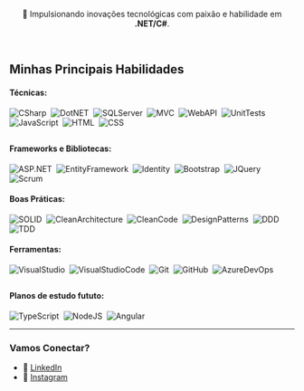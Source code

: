 <p align="center">🚀 Impulsionando inovações tecnológicas com paixão e habilidade em <strong>.NET/C#</strong>.

&nbsp;
&nbsp;

## Minhas Principais Habilidades

#### Técnicas:

![CSharp](https://img.shields.io/badge/C%23-239120?style=for-the-badge&logo=c-sharp&logoColor=white)&nbsp;
![DotNET](https://img.shields.io/badge/.NET-5C2D91?style=for-the-badge&logo=.net&logoColor=white)&nbsp;
![SQLServer](https://img.shields.io/badge/SQL_Server-CC2927?style=for-the-badge&logo=microsoft-sql-server&logoColor=white)&nbsp;
![MVC](https://img.shields.io/badge/MVC-5C2D91?style=for-the-badge&logoColor=white)&nbsp;
![WebAPI](https://img.shields.io/badge/WebAPI_Rest-5C2D91?style=for-the-badge&logoColor=white)&nbsp;
![UnitTests](https://img.shields.io/badge/Testes_de_Unidades-5C2D91?style=for-the-badge&logoColor=white)&nbsp;
![JavaScript](https://img.shields.io/badge/JavaScript-F7DF1E?style=for-the-badge&logo=javascript&logoColor=black)&nbsp;
![HTML](https://img.shields.io/badge/HTML5-E34F26?style=for-the-badge&logo=html5&logoColor=white)&nbsp;
![CSS](https://img.shields.io/badge/CSS3-1572B6?style=for-the-badge&logo=css3&logoColor=white)&nbsp;
## 
#### Frameworks e Bibliotecas:

![ASP.NET](https://img.shields.io/badge/ASP.NET-5C2D91?style=for-the-badge&logo=.net&logoColor=white)&nbsp;
![EntityFramework](https://img.shields.io/badge/Entity_Framework-5C2D91?style=for-the-badge&logoColor=white)&nbsp;
![Identity](https://img.shields.io/badge/Identity-5C2D91?style=for-the-badge&logoColor=white)&nbsp;
![Bootstrap](https://img.shields.io/badge/Bootstrap-563D7C?style=for-the-badge&logo=bootstrap&logoColor=white)&nbsp;
![JQuery](https://img.shields.io/badge/JQuery-0769AD?style=for-the-badge&logo=jquery&logoColor=white)&nbsp;
![Scrum](https://img.shields.io/badge/Scrum-5C2D91?style=for-the-badge&logoColor=white)&nbsp;

#### Boas Práticas:

![SOLID](https://img.shields.io/badge/SOLID-5C2D91?style=for-the-badge&logoColor=white)&nbsp;
![CleanArchitecture](https://img.shields.io/badge/Clean_Architecture-5C2D91?style=for-the-badge&logoColor=white)&nbsp;
![CleanCode](https://img.shields.io/badge/Clean_Code-5C2D91?style=for-the-badge&logoColor=white)&nbsp;
![DesignPatterns](https://img.shields.io/badge/Design_Patterns-5C2D91?style=for-the-badge&logoColor=white)&nbsp;
![DDD](https://img.shields.io/badge/Domain_Driven_Design-5C2D91?style=for-the-badge&logoColor=white)&nbsp;
![TDD](https://img.shields.io/badge/Test_Driven_Development-5C2D91?style=for-the-badge&logoColor=white)&nbsp;

#### Ferramentas:

![VisualStudio](https://img.shields.io/badge/Visual_Studio-5C2D91?style=for-the-badge&logo=visual-studio&logoColor=white)&nbsp;
![VisualStudioCode](https://img.shields.io/badge/Visual_Studio_Code-007ACC?style=for-the-badge&logo=visual-studio-code&logoColor=white)&nbsp;
![Git](https://img.shields.io/badge/Git-F05032?style=for-the-badge&logo=git&logoColor=white)&nbsp;
![GitHub](https://img.shields.io/badge/GitHub-100000?style=for-the-badge&logo=github&logoColor=white)&nbsp;
![AzureDevOps](https://img.shields.io/badge/Azure_DevOps-0078D7?style=for-the-badge&logo=azure-devops&logoColor=white)&nbsp;
## 
#### Planos de estudo fututo:

![TypeScript](https://img.shields.io/badge/TypeScript-007ACC?style=for-the-badge&logo=typescript&logoColor=white)&nbsp;
![NodeJS](https://img.shields.io/badge/Node.js-43853D?style=for-the-badge&logo=node.js&logoColor=white)&nbsp;
![Angular](https://img.shields.io/badge/Angular-DD0031?style=for-the-badge&logo=angular&logoColor=white)&nbsp;


---

### Vamos Conectar?
<!-- 🌐 [Portfolio](https://seuwebsite.com) -->
- 💼 [LinkedIn](https://www.linkedin.com/in/rafael-borel-b566821aa/)
- 📸 [Instagram](https://www.instagram.com/r.borel.jr/)
